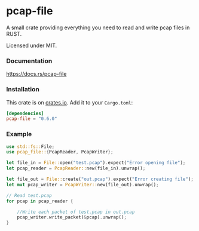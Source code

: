 # pcap-file
A small crate providing everything you need to read and write pcap files in RUST.

Licensed under MIT.


### Documentation

https://docs.rs/pcap-file


### Installation

This crate is on [crates.io](https://crates.io/crates/pcap-file).
Add it to your `Cargo.toml`:

```toml
[dependencies]
pcap-file = "0.6.0"
```


### Example

```rust
use std::fs::File;
use pcap_file::{PcapReader, PcapWriter};

let file_in = File::open("test.pcap").expect("Error opening file");
let pcap_reader = PcapReader::new(file_in).unwrap();

let file_out = File::create("out.pcap").expect("Error creating file");
let mut pcap_writer = PcapWriter::new(file_out).unwrap();

// Read test.pcap
for pcap in pcap_reader {

    //Write each packet of test.pcap in out.pcap
    pcap_writer.write_packet(&pcap).unwrap();
}
```